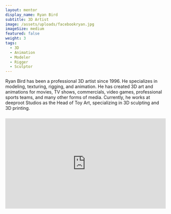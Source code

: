 ```yaml
---
layout: mentor
display_name: Ryan Bird
subtitle: 3D Artist
image: /assets/uploads/facebookryan.jpg
imageSize: medium
featured: false
weight: 3
tags:
  - 3D
  - Animation
  - Modeler
  - Rigger
  - Sculptor
---
```

Ryan Bird has been a professional 3D artist since 1996. He specializes in modeling, texturing, rigging, and animation. He has created 3D art and animations for movies, TV shows, commercials, video games, professional sports teams, and many other forms of media. Currently, he works at deeproot Studios as the Head of Toy Art, specializing in 3D sculpting and 3D printing.

<div style="padding:56.25% 0 0 0;position:relative;margin-top: 24px;"><iframe src="https://player.vimeo.com/video/224253849?title=0&byline=0&portrait=0" style="position:absolute;top:0;left:0;width:100%;height:100%;" frameborder="0" allow="autoplay; fullscreen" allowfullscreen></iframe></div><script src="https://player.vimeo.com/api/player.js"></script>